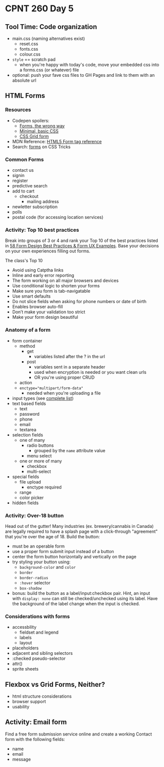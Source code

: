 # CPNT 260 Day 5
## Tool Time: Code organization
- main.css (naming alternatives exist)
  - reset.css
  - fonts.css
  - colour.css
- `style` == scratch pad
  - when you're happy with today's code, move your embedded css into a forms.css (or whatever) file
- optional: push your fave css files to GH Pages and link to them with an absolute url

## HTML Forms
### Resources
- Codepen spoilers:
  - [Forms, the wrong way](https://codepen.io/acidtone/pen/KKPrgNp)
  - [Minimal, basic CSS](https://codepen.io/acidtone/pen/WNeYRwy)
  - [CSS Grid form](https://codepen.io/acidtone/pen/vYBQgJm)
- MDN Reference: [HTML5 Form tag reference](https://developer.mozilla.org/en-US/docs/Web/HTML/Element/form)
- Search: [forms](https://css-tricks.com/?s=forms) on CSS Tricks

### Common Forms
- contact us
- signin
- register
- predictive search
- add to cart
  - checkout
    - mailing address
- newletter subscription
- polls
- postal code (for accessing location services)

### Activity: Top 10 best practices
Break into groups of 3 or 4 and rank your Top 10 of the best practices listed in [58 Form Design Best Practices & Form UX Examples](https://www.ventureharbour.com/form-design-best-practices/). Base your decisions on your own experiences filling out forms.

The class's Top 10
- Avoid using Catptha links
- Inline and early error reporting
- The form working on all major browsers and devices
- Use conditional logic to shorten your forms
- Make sure you form is tab-navigatable
- Use smart defaults
- Do not slice fields when asking for phone numbers or date of birth
- Enables browser auto-fill
- Don’t make your validation too strict
- Make your form design beautiful

### Anatomy of a form
- form container
  - method
    - get
      - variables listed after the ? in the url
    - post
      - variables sent in a separate header
      - used when encryption is needed or you want clean urls
      - OR you're using proper CRUD
  - action
  - `enctype="multipart/form-data"`
    - needed when you're uploading a file
- input types (see [complete list](https://developer.mozilla.org/en-US/docs/Web/HTML/Element/input))
- text based fields
  - text
  - password
  - phone
  - email
  - textarea
- selection fields
  - one of many
    - radio buttons
      - grouped by the `name` attribute value 
    - menu select
  - one or more of many
    - checkbox
    - multi-select
- special fields
  - file upload
    - enctype required
  - range
  - color picker
- hidden fields

### Activity: Over-18 button
Head out of the gutter! Many industries (ex. brewery/cannabis in Canada) are legally required to have a splash page with a click-through "agreement" that you're over the age of 18. Build the button:
- must be an operable form
- use a proper form submit input instead of a button
- center the form button horizontally and vertically on the page
- try styling your button using:
  - `background-color` and `color`
  - `border`
  - `border-radius`
  - `:hover` selector
  - `box-shadow`
- bonus: build the button as a label/input:checkbox pair. Hint, an input with `display: none` can still be checked/unchecked using its label. Have the background of the label change when the input is checked.

### Considerations with forms
- accessbility
  - fieldset and legend
  - labels
  - layout
- placeholders
- adjacent and sibling selectors
- :checked pseudo-selector
- attr()
- sprite sheets

## Flexbox vs Grid Forms, Neither?
- html structure considerations
- browser support
- usability

## Activity: Email form
Find a free form submission service online and create a working Contact form with the following fields:
  - name
  - email
  - message